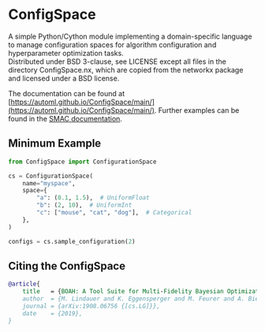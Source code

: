 # ConfigSpace

A simple Python/Cython module implementing a domain-specific language to manage 
configuration spaces for algorithm configuration and hyperparameter optimization tasks.  
Distributed under BSD 3-clause, see LICENSE except all files in the directory
ConfigSpace.nx, which are copied from the networkx package and licensed
under a BSD license.

The documentation can be found at [https://automl.github.io/ConfigSpace/main/](https://automl.github.io/ConfigSpace/main/).
Further examples can be found in the [SMAC documentation](https://automl.github.io/SMAC3/main/examples/index.html).


## Minimum Example

```python
from ConfigSpace import ConfigurationSpace

cs = ConfigurationSpace(
    name="myspace",
    space={
        "a": (0.1, 1.5),  # UniformFloat
        "b": (2, 10),  # UniformInt
        "c": ["mouse", "cat", "dog"],  # Categorical
    },
)

configs = cs.sample_configuration(2)
```


## Citing the ConfigSpace

```bibtex
@article{
    title   = {BOAH: A Tool Suite for Multi-Fidelity Bayesian Optimization & Analysis of Hyperparameters},
    author  = {M. Lindauer and K. Eggensperger and M. Feurer and A. Biedenkapp and J. Marben and P. Müller and F. Hutter},
    journal = {arXiv:1908.06756 {[cs.LG]}},
    date    = {2019},
}
```
